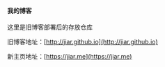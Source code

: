 #### 我的博客

这里是旧博客部署后的存放仓库

旧博客地址：[http://jiar.github.io](http://jiar.github.io)

新主页地址：[https://jiar.me](https://jiar.me)